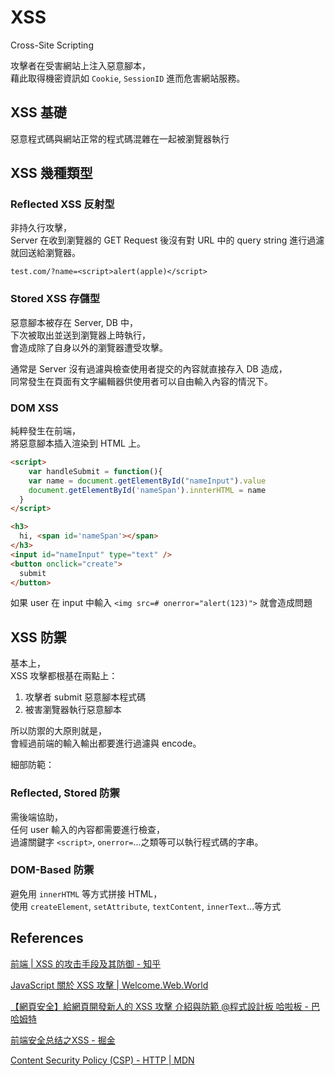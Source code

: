 # XSS

Cross-Site Scripting

攻擊者在受害網站上注入惡意腳本，  
藉此取得機密資訊如 `Cookie`, `SessionID` 進而危害網站服務。

## XSS 基礎

惡意程式碼與網站正常的程式碼混雜在一起被瀏覽器執行

## XSS 幾種類型

### Reflected XSS 反射型

非持久行攻擊，  
Server 在收到瀏覽器的 GET Request 後沒有對 URL 中的 query string 進行過濾就回送給瀏覽器。

`test.com/?name=<script>alert(apple)</script>`

### Stored XSS 存儲型

惡意腳本被存在 Server, DB 中，  
下次被取出並送到瀏覽器上時執行，  
會造成除了自身以外的瀏覽器遭受攻擊。

通常是 Server 沒有過濾與檢查使用者提交的內容就直接存入 DB 造成，  
同常發生在頁面有文字編輯器供使用者可以自由輸入內容的情況下。

### DOM XSS

純粹發生在前端，  
將惡意腳本插入渲染到 HTML 上。

```html
<script>
	var handleSubmit = function(){
    var name = document.getElementById("nameInput").value
    document.getElementById('nameSpan').innterHTML = name
  }	
</script>

<h3>
  hi, <span id='nameSpan'></span>
</h3>
<input id="nameInput" type="text" />
<button onclick="create">
  submit 
</button>
```

如果 user 在 input 中輸入 `<img src=# onerror="alert(123)">` 就會造成問題

## XSS 防禦

基本上，  
XSS 攻擊都根基在兩點上：

1. 攻擊者 submit 惡意腳本程式碼
2. 被害瀏覽器執行惡意腳本

所以防禦的大原則就是，  
會經過前端的輸入輸出都要進行過濾與 encode。

細部防範：

### Reflected, Stored 防禦

需後端協助，  
任何 user 輸入的內容都需要進行檢查，  
過濾關鍵字 `<script>`, `onerror=`...之類等可以執行程式碼的字串。

### DOM-Based 防禦

避免用 `innerHTML` 等方式拼接 HTML，  
使用 `createElement`, `setAttribute`, `textContent`, `innerText`...等方式

## References

[前端 | XSS 的攻击手段及其防御 - 知乎](https://zhuanlan.zhihu.com/p/61773197)

[JavaScript 關於 XSS 攻擊 | Welcome.Web.World](https://hsiangfeng.github.io/javascript/20190717/3117322084/)

[【網頁安全】給網頁開發新人的 XSS 攻擊 介紹與防範 @程式設計板 哈啦板 - 巴哈姆特](https://forum.gamer.com.tw/Co.php?bsn=60292&sn=11267)

[前端安全总结之XSS - 掘金](https://juejin.im/post/5d35a73ef265da1bc23fb612)

[Content Security Policy (CSP) - HTTP | MDN](https://developer.mozilla.org/en-US/docs/Web/HTTP/CSP)